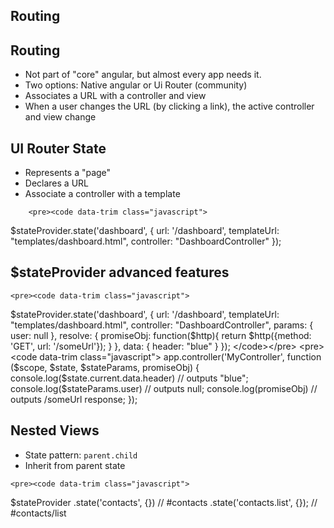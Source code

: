 <section>
    <h1>Routing</h1>
</section>

<section>
    <h2>Routing</h2>
    <ul>
        <li>Not part of "core" angular, but almost every app needs it.</li>
        <li>Two options: Native angular or Ui Router (community)</li>
        <li>Associates a URL with a controller and view</li>
        <li>When a user changes the URL (by clicking a link), the active controller and view change</li>
    </ul>
</section>

<section>
    <h2>UI Router State</h2>
    <ul>
        <li>Represents a "page"</li>
        <li>Declares a URL</li>
        <li>Associate a controller with a template</li>
    </ul>
    

        <pre><code data-trim class="javascript">
$stateProvider.state('dashboard', {
    url: '/dashboard',
    templateUrl: "templates/dashboard.html",
    controller: "DashboardController"
});
        </code></pre>
</section>
<section>
    <h2>$stateProvider advanced features</h2>
    

    <pre><code data-trim class="javascript">
$stateProvider.state('dashboard', {
    url: '/dashboard',
    templateUrl: "templates/dashboard.html",
    controller: "DashboardController",
    params: {
        user: null
    },
    resolve: {
        promiseObj:  function($http){
            return $http({method: 'GET', url: '/someUrl'});
         }
    },
    data: {
        header: "blue"
    }
});
    </code></pre>
    <pre><code data-trim class="javascript">
app.controller('MyController', function ($scope, $state, $stateParams, promiseObj) {
    console.log($state.current.data.header) // outputs "blue";
    console.log($stateParams.user) // outputs null;
    console.log(promiseObj) // outputs /someUrl response;
});
    </code></pre>
    
    
</section>
<section>
<h2>Nested Views</h2>
    <ul>
        <li>State pattern: <code class="snippet">parent.child</code></li>
        <li>Inherit from parent state</li>
    </ul>
    
    <pre><code data-trim class="javascript">
$stateProvider
  .state('contacts', {}) // #contacts
  .state('contacts.list', {}); // #contacts/list
    </code></pre>
</section>

